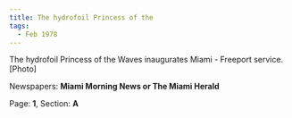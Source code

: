 ```yaml
---  
title: The hydrofoil Princess of the  
tags:  
  - Feb 1978  
---  
```

  
The hydrofoil Princess of the Waves inaugurates Miami - Freeport service. [Photo]  
  
Newspapers: **Miami Morning News or The Miami Herald**  
  
Page: **1**, Section: **A** 
